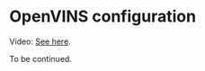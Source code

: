 # OpenVINS configuration
Video: [See here](https://www.youtube.com/watch?v=rBT5O5TEOV4&t=2106s).

To be continued.